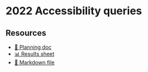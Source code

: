 # 2022 Accessibility queries

<!--
  This directory contains all of the 2022 Accessibility chapter queries.

  Each query should have a corresponding `metric_name.sql` file.
  Note that readers are linked to this directory, so try to make the SQL file names descriptive for easy browsing.

  Analysts: if helpful, you can use this README to give additional info about the queries.
-->

## Resources

- [📄 Planning doc][~google-doc]
- [📊 Results sheet][~google-sheets]
- [📝 Markdown file][~chapter-markdown]

[~google-doc]: https://docs.google.com/document/d/1Q6PEEfqD59vLgrOXY2VQUDeVrl0wcWHqsQiIhQ0Bt3M/edit?usp=sharing
[~google-sheets]: https://docs.google.com/spreadsheets/d/1ladaKh6RbtMKQwkccwxDJGQf85KyhfLrtlM_9e9sLH8/edit?usp=sharing
[~chapter-markdown]: https://github.com/HTTPArchive/almanac.httparchive.org/tree/main/src/content/en/2022/accessibility.md